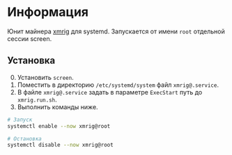 # Информация

Юнит майнера [xmrig](https://github.com/search?q=xmrig) для systemd. Запускается от имени `root` отдельной сессии screen.

## Установка

0. Установить `screen`.
1. Поместить в директорию `/etc/systemd/system` файл `xmrig@.service`.
2. В файле `xmrig@.service` задать в параметре `ExecStart` путь до `xmrig.run.sh`.
3. Выполнить команды ниже.

```bash
# Запуск
systemctl enable --now xmrig@root

# Остановка
systemctl disable --now xmrig@root
```